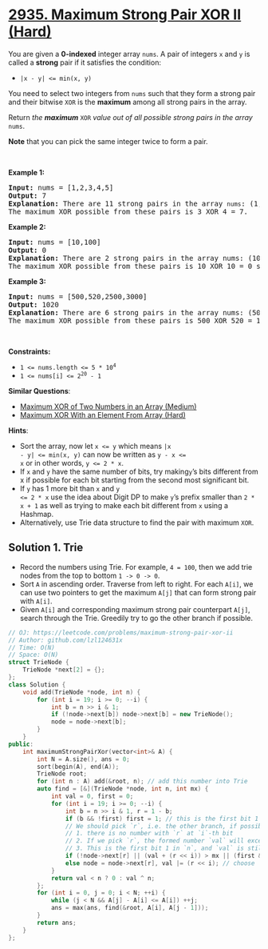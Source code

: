 # [2935. Maximum Strong Pair XOR II (Hard)](https://leetcode.com/problems/maximum-strong-pair-xor-ii)

<p>You are given a <strong>0-indexed</strong> integer array <code>nums</code>. A pair of integers <code>x</code> and <code>y</code> is called a <strong>strong</strong> pair if it satisfies the condition:</p>

<ul>
	<li><code>|x - y| &lt;= min(x, y)</code></li>
</ul>

<p>You need to select two integers from <code>nums</code> such that they form a strong pair and their bitwise <code>XOR</code> is the <strong>maximum</strong> among all strong pairs in the array.</p>

<p>Return <em>the <strong>maximum</strong> </em><code>XOR</code><em> value out of all possible strong pairs in the array</em> <code>nums</code>.</p>

<p><strong>Note</strong> that you can pick the same integer twice to form a pair.</p>

<p>&nbsp;</p>
<p><strong class="example">Example 1:</strong></p>

<pre>
<strong>Input:</strong> nums = [1,2,3,4,5]
<strong>Output:</strong> 7
<strong>Explanation:</strong> There are 11 strong pairs in the array <code>nums</code>: (1, 1), (1, 2), (2, 2), (2, 3), (2, 4), (3, 3), (3, 4), (3, 5), (4, 4), (4, 5) and (5, 5).
The maximum XOR possible from these pairs is 3 XOR 4 = 7.
</pre>

<p><strong class="example">Example 2:</strong></p>

<pre>
<strong>Input:</strong> nums = [10,100]
<strong>Output:</strong> 0
<strong>Explanation:</strong> There are 2 strong pairs in the array nums: (10, 10) and (100, 100).
The maximum XOR possible from these pairs is 10 XOR 10 = 0 since the pair (100, 100) also gives 100 XOR 100 = 0.
</pre>

<p><strong class="example">Example 3:</strong></p>

<pre>
<strong>Input:</strong> nums = [500,520,2500,3000]
<strong>Output:</strong> 1020
<strong>Explanation:</strong> There are 6 strong pairs in the array nums: (500, 500), (500, 520), (520, 520), (2500, 2500), (2500, 3000) and (3000, 3000).
The maximum XOR possible from these pairs is 500 XOR 520 = 1020 since the only other non-zero XOR value is 2500 XOR 3000 = 636.
</pre>

<p>&nbsp;</p>
<p><strong>Constraints:</strong></p>

<ul>
	<li><code>1 &lt;= nums.length &lt;= 5 * 10<sup>4</sup></code></li>
	<li><code>1 &lt;= nums[i] &lt;= 2<sup>20</sup> - 1</code></li>
</ul>


**Similar Questions**:
* [Maximum XOR of Two Numbers in an Array (Medium)](https://leetcode.com/problems/maximum-xor-of-two-numbers-in-an-array)
* [Maximum XOR With an Element From Array (Hard)](https://leetcode.com/problems/maximum-xor-with-an-element-from-array)

**Hints**:
* Sort the array, now let <code>x <= y</code> which means <code>|x - y| <= min(x, y)</code> can now be written as <code>y - x <= x</code> or in other words, <code>y <= 2 * x</code>.
* If <code>x</code> and <code>y</code> have the same number of bits, try making<code>y</code>’s bits different from x if possible for each bit starting from the second most significant bit.
* If <code>y</code> has 1 more bit than <code>x</code> and <code>y <= 2 * x</code> use the idea about Digit DP to make <code>y</code>’s prefix smaller than <code>2 * x + 1</code> as well as trying to make each bit different from <code>x</code> using a Hashmap.
* Alternatively, use Trie data structure to find the pair with maximum <code>XOR</code>.

## Solution 1. Trie

* Record the numbers using Trie. For example, `4 = 100`, then we add trie nodes from the top to bottom `1 -> 0 -> 0`.
* Sort `A` in ascending order. Traverse from left to right. For each `A[i]`, we can use two pointers to get the maximum `A[j]` that can form strong pair with `A[i]`.
* Given `A[i]` and corresponding maximum strong pair counterpart `A[j]`, search through the Trie. Greedily try to go the other branch if possible.

```cpp
// OJ: https://leetcode.com/problems/maximum-strong-pair-xor-ii
// Author: github.com/lzl124631x
// Time: O(N)
// Space: O(N)
struct TrieNode {
    TrieNode *next[2] = {};
};
class Solution {
    void add(TrieNode *node, int n) {
        for (int i = 19; i >= 0; --i) {
            int b = n >> i & 1;
            if (!node->next[b]) node->next[b] = new TrieNode();
            node = node->next[b];
        }
    }
public:
    int maximumStrongPairXor(vector<int>& A) {
        int N = A.size(), ans = 0;
        sort(begin(A), end(A));
        TrieNode root;
        for (int n : A) add(&root, n); // add this number into Trie
        auto find = [&](TrieNode *node, int n, int mx) {
            int val = 0, first = 0;
            for (int i = 19; i >= 0; --i) {
                int b = n >> i & 1, r = 1 - b;
                if (b && !first) first = 1; // this is the first bit 1 in `n`
                // We should pick `r`, i.e. the other branch, if possible, but we have to pick `b`, i.e. the same branch, in the following cases:
                // 1. there is no number with `r` at `i`-th bit
                // 2. If we pick `r`, the formed number `val` will exceed `mx`.
                // 3. This is the first bit 1 in `n`, and `val` is still `0`. Then, if we pick `r = 0`, `val` will be smaller than `n`.
                if (!node->next[r] || (val + (r << i)) > mx || (first && val == 0)) node = node->next[b], val |= (b << i); // choose `b` route
                else node = node->next[r], val |= (r << i); // choose `r` route
            }
            return val < n ? 0 : val ^ n;
        };
        for (int i = 0, j = 0; i < N; ++i) {
            while (j < N && A[j] - A[i] <= A[i]) ++j;
            ans = max(ans, find(&root, A[i], A[j - 1]));
        }
        return ans;
    }
};
```